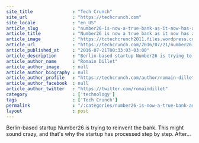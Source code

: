 ```yaml
---
site_title               : "Tech Crunch"
site_url                 : "https://techcrunch.com"
site_locale              : "en_US"
article_slug             : "number26-is-now-a-true-bank-as-it-now-has-a-full-banking-license"
article_title            : "Number26 is now a true bank as it now has a full banking license"
article_image            : "https://tctechcrunch2011.files.wordpress.com/2016/07/n26_managingdirectors.jpg?w=764&h=400&crop=1"
article_url              : "https://techcrunch.com/2016/07/21/number26-is-now-a-true-bank-as-it-now-has-a-full-banking-license/"
article_published_at     : "2016-07-21T00:33:03-03:00"
article_description      : "Berlin-based startup Number26 is trying to reinvent the bank. This might sound crazy, and that's why the startup has processed step by step. After..."
article_author_name      : "Romain Dillet"
article_author_image     : null
article_author_biography : null
article_author_profile   : "https://techcrunch.com/author/romain-dillet/"
article_author_facebook  : null
article_author_twitter   : "https://twitter.com/romaindillet"
category                 : ['technology']
tags                     : ['Tech Crunch']
permalink                : "/:categories/number26-is-now-a-true-bank-as-it-now-has-a-full-banking-license/"
layout                   : post
---
```


Berlin-based startup Number26 is trying to reinvent the bank. This might sound crazy, and that's why the startup has processed step by step. After...
